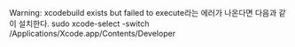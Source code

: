 Warning: xcodebuild exists but failed to execute라는 에러가 나온다면 
다음과 같이 설치한다. 
sudo xcode-select -switch /Applications/Xcode.app/Contents/Developer